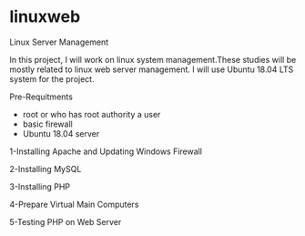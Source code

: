 # linuxweb

Linux Server Management

In this project, I will work on linux system management.These studies will be mostly related to linux web server management.
I will use Ubuntu 18.04 LTS system for the project.


Pre-Requitments

- root or who has root authority a user
- basic firewall
- Ubuntu 18.04 server



1-Installing Apache and Updating Windows Firewall

2-Installing MySQL

3-Installing PHP

4-Prepare Virtual Main Computers

5-Testing PHP on Web Server